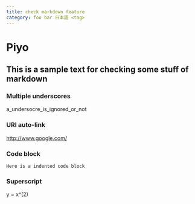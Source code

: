```yaml
---
title: check markdown feature
category: foo bar 日本語 <tag>
---
```


# Piyo

## This is a sample text for checking some stuff of markdown

### Multiple underscores

a_undersocre_is_ignored_or_not

### URI auto-link

http://www.google.com/

### Code block

    Here is a indented code block

### Superscript

y = x^(2)


